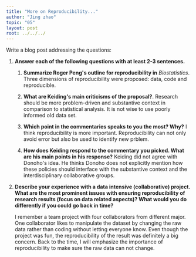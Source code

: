 ```yaml
---
title: "More on Reproducibility..."
author: "Jing zhao"
topic: "05"
layout: post
root: ../../../
---
```



Write a blog post addressing the questions: 


1. **Answer each of the following questions with at least 2-3 sentences.**

    1. **Summarize Roger Peng's outline for reproducibility in** *Biostatistics*. 
        Three dimensions of reproducibility were proposed: data, code and reproducible.
        
    
    2. **What are Keiding's main criticisms of the proposal?**. 
       Research should be more problem-driven and substantive context in comparison to statistical analysis. It is not wise to use poorly informed old data set.
    
    3. **Which point in the commentaries speaks to you the most? Why?**
       I think reproducibility is more important. Reproducibility can not only avoid error but also be used to identify new prblem. 
    
    4. **How does Keiding respond to the commentary you picked. What are his main points in his response?**
       Keiding did not agree with Donoho's idea. He thinks Donoho does not explicitly mention how these policies should interface with the substantive context and the interdisciplinary collaborative groups.
    
2. **Describe your experience with a data intensive (collaborative) project. What are the most prominent issues with ensuring reproducibility of research results (focus on data related aspects)? What would you do differently if you could go back in time?**

    I remember a team project with four collaborators from different major. One collaborator likes to manipulate the dataset by changing the raw data rather than coding without letting everyone know. Even though the project was fun, the reproducibility of the result was definitely a big concern. Back to the time, I will emphasize the importance of reproducibility to make sure the raw data can not change.
